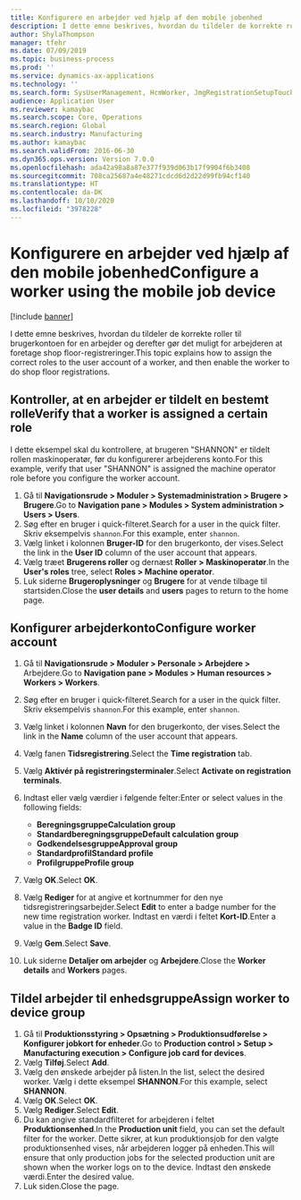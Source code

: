 ```yaml
---
title: Konfigurere en arbejder ved hjælp af den mobile jobenhed
description: I dette emne beskrives, hvordan du tildeler de korrekte roller til brugerkontoen for en arbejder og derefter gør det muligt for arbejderen at foretage shop floor-registreringer.
author: ShylaThompson
manager: tfehr
ms.date: 07/09/2019
ms.topic: business-process
ms.prod: ''
ms.service: dynamics-ax-applications
ms.technology: ''
ms.search.form: SysUserManagement, HcmWorker, JmgRegistrationSetupTouch, JmgRegistrationSetupAssignUsers
audience: Application User
ms.reviewer: kamaybac
ms.search.scope: Core, Operations
ms.search.region: Global
ms.search.industry: Manufacturing
ms.author: kamaybac
ms.search.validFrom: 2016-06-30
ms.dyn365.ops.version: Version 7.0.0
ms.openlocfilehash: ada42a98a8a87e377f939d063b17f9904f6b3408
ms.sourcegitcommit: 708ca25687a4e48271cdcd6d2d22d99fb94cf140
ms.translationtype: HT
ms.contentlocale: da-DK
ms.lasthandoff: 10/10/2020
ms.locfileid: "3978228"
---
```

# <a name="configure-a-worker-using-the-mobile-job-device"></a><span data-ttu-id="2c525-103">Konfigurere en arbejder ved hjælp af den mobile jobenhed</span><span class="sxs-lookup"><span data-stu-id="2c525-103">Configure a worker using the mobile job device</span></span>

[!include [banner](../../includes/banner.md)]

<span data-ttu-id="2c525-104">I dette emne beskrives, hvordan du tildeler de korrekte roller til brugerkontoen for en arbejder og derefter gør det muligt for arbejderen at foretage shop floor-registreringer.</span><span class="sxs-lookup"><span data-stu-id="2c525-104">This topic explains how to assign the correct roles to the user account of a worker, and then enable the worker to do shop floor registrations.</span></span>

## <a name="verify-that-a-worker-is-assigned-a-certain-role"></a><span data-ttu-id="2c525-105">Kontroller, at en arbejder er tildelt en bestemt rolle</span><span class="sxs-lookup"><span data-stu-id="2c525-105">Verify that a worker is assigned a certain role</span></span>

<span data-ttu-id="2c525-106">I dette eksempel skal du kontrollere, at brugeren "SHANNON" er tildelt rollen maskinoperatør, før du konfigurerer arbejderens konto.</span><span class="sxs-lookup"><span data-stu-id="2c525-106">For this example, verify that user "SHANNON" is assigned the machine operator role before you configure the worker account.</span></span>

1. <span data-ttu-id="2c525-107">Gå til **Navigationsrude > Moduler > Systemadministration > Brugere > Brugere**.</span><span class="sxs-lookup"><span data-stu-id="2c525-107">Go to **Navigation pane > Modules > System administration > Users > Users**.</span></span>
2. <span data-ttu-id="2c525-108">Søg efter en bruger i quick-filteret.</span><span class="sxs-lookup"><span data-stu-id="2c525-108">Search for a user in the quick filter.</span></span> <span data-ttu-id="2c525-109">Skriv eksempelvis `shannon`.</span><span class="sxs-lookup"><span data-stu-id="2c525-109">For this example, enter `shannon`.</span></span>
3. <span data-ttu-id="2c525-110">Vælg linket i kolonnen **Bruger-ID** for den brugerkonto, der vises.</span><span class="sxs-lookup"><span data-stu-id="2c525-110">Select the link in the **User ID** column of the user account that appears.</span></span>
4. <span data-ttu-id="2c525-111">Vælg træet **Brugerens roller** og dernæst **Roller > Maskinoperatør**.</span><span class="sxs-lookup"><span data-stu-id="2c525-111">In the **User's roles** tree, select **Roles > Machine operator**.</span></span>
5. <span data-ttu-id="2c525-112">Luk siderne **Brugeroplysninger** og **Brugere** for at vende tilbage til startsiden.</span><span class="sxs-lookup"><span data-stu-id="2c525-112">Close the **user details** and **users** pages to return to the home page.</span></span>

## <a name="configure-worker-account"></a><span data-ttu-id="2c525-113">Konfigurer arbejderkonto</span><span class="sxs-lookup"><span data-stu-id="2c525-113">Configure worker account</span></span>
1. <span data-ttu-id="2c525-114">Gå til **Navigationsrude > Moduler > Personale > Arbejdere >** Arbejdere.</span><span class="sxs-lookup"><span data-stu-id="2c525-114">Go to **Navigation pane > Modules > Human resources > Workers > Workers**.</span></span>
2. <span data-ttu-id="2c525-115">Søg efter en bruger i quick-filteret.</span><span class="sxs-lookup"><span data-stu-id="2c525-115">Search for a user in the quick filter.</span></span> <span data-ttu-id="2c525-116">Skriv eksempelvis `shannon`.</span><span class="sxs-lookup"><span data-stu-id="2c525-116">For this example, enter `shannon`.</span></span>
3. <span data-ttu-id="2c525-117">Vælg linket i kolonnen **Navn** for den brugerkonto, der vises.</span><span class="sxs-lookup"><span data-stu-id="2c525-117">Select the link in the **Name** column of the user account that appears.</span></span>
4. <span data-ttu-id="2c525-118">Vælg fanen **Tidsregistrering**.</span><span class="sxs-lookup"><span data-stu-id="2c525-118">Select the **Time registration** tab.</span></span>
5. <span data-ttu-id="2c525-119">Vælg **Aktivér på registreringsterminaler**.</span><span class="sxs-lookup"><span data-stu-id="2c525-119">Select **Activate on registration terminals**.</span></span>
6. <span data-ttu-id="2c525-120">Indtast eller vælg værdier i følgende felter:</span><span class="sxs-lookup"><span data-stu-id="2c525-120">Enter or select values in the following fields:</span></span>  

    - <span data-ttu-id="2c525-121">**Beregningsgruppe**</span><span class="sxs-lookup"><span data-stu-id="2c525-121">**Calculation group**</span></span>  
    - <span data-ttu-id="2c525-122">**Standardberegningsgruppe**</span><span class="sxs-lookup"><span data-stu-id="2c525-122">**Default calculation group**</span></span>  
    - <span data-ttu-id="2c525-123">**Godkendelsesgruppe**</span><span class="sxs-lookup"><span data-stu-id="2c525-123">**Approval group**</span></span>  
    - <span data-ttu-id="2c525-124">**Standardprofil**</span><span class="sxs-lookup"><span data-stu-id="2c525-124">**Standard profile**</span></span>  
    - <span data-ttu-id="2c525-125">**Profilgruppe**</span><span class="sxs-lookup"><span data-stu-id="2c525-125">**Profile group**</span></span>  

7. <span data-ttu-id="2c525-126">Vælg **OK**.</span><span class="sxs-lookup"><span data-stu-id="2c525-126">Select **OK**.</span></span>
8. <span data-ttu-id="2c525-127">Vælg **Rediger** for at angive et kortnummer for den nye tidsregistreringsarbejder.</span><span class="sxs-lookup"><span data-stu-id="2c525-127">Select **Edit** to enter a badge number for the new time registration worker.</span></span> <span data-ttu-id="2c525-128">Indtast en værdi i feltet **Kort-ID**.</span><span class="sxs-lookup"><span data-stu-id="2c525-128">Enter a value in the **Badge ID** field.</span></span>
9. <span data-ttu-id="2c525-129">Vælg **Gem**.</span><span class="sxs-lookup"><span data-stu-id="2c525-129">Select **Save**.</span></span>
10. <span data-ttu-id="2c525-130">Luk siderne **Detaljer om arbejder** og **Arbejdere**.</span><span class="sxs-lookup"><span data-stu-id="2c525-130">Close the **Worker details** and **Workers** pages.</span></span>

## <a name="assign-worker-to-device-group"></a><span data-ttu-id="2c525-131">Tildel arbejder til enhedsgruppe</span><span class="sxs-lookup"><span data-stu-id="2c525-131">Assign worker to device group</span></span>
1. <span data-ttu-id="2c525-132">Gå til **Produktionsstyring > Opsætning > Produktionsudførelse > Konfigurer jobkort for enheder**.</span><span class="sxs-lookup"><span data-stu-id="2c525-132">Go to **Production control > Setup > Manufacturing execution > Configure job card for devices**.</span></span>
2. <span data-ttu-id="2c525-133">Vælg **Tilføj**.</span><span class="sxs-lookup"><span data-stu-id="2c525-133">Select **Add**.</span></span>
3. <span data-ttu-id="2c525-134">Vælg den ønskede arbejder på listen.</span><span class="sxs-lookup"><span data-stu-id="2c525-134">In the list, select the desired worker.</span></span> <span data-ttu-id="2c525-135">Vælg i dette eksempel **SHANNON**.</span><span class="sxs-lookup"><span data-stu-id="2c525-135">For this example, select **SHANNON**.</span></span>
4. <span data-ttu-id="2c525-136">Vælg **OK**.</span><span class="sxs-lookup"><span data-stu-id="2c525-136">Select **OK**.</span></span>
5. <span data-ttu-id="2c525-137">Vælg **Rediger**.</span><span class="sxs-lookup"><span data-stu-id="2c525-137">Select **Edit**.</span></span>
6. <span data-ttu-id="2c525-138">Du kan angive standardfilteret for arbejderen i feltet **Produktionsenhed**.</span><span class="sxs-lookup"><span data-stu-id="2c525-138">In the **Production unit** field, you can set the default filter for the worker.</span></span> <span data-ttu-id="2c525-139">Dette sikrer, at kun produktionsjob for den valgte produktionsenhed vises, når arbejderen logger på enheden.</span><span class="sxs-lookup"><span data-stu-id="2c525-139">This will ensure that only production jobs for the selected production unit are shown when the worker logs on to the device.</span></span> <span data-ttu-id="2c525-140">Indtast den ønskede værdi.</span><span class="sxs-lookup"><span data-stu-id="2c525-140">Enter the desired value.</span></span>
7. <span data-ttu-id="2c525-141">Luk siden.</span><span class="sxs-lookup"><span data-stu-id="2c525-141">Close the page.</span></span>

